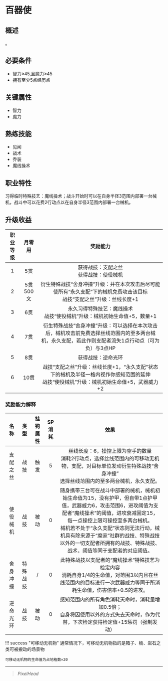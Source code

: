 # 百器使

## 概述

。

## 必要条件

* 智力≥45,且魔力≥45
* 拥有至少5点经历点

## 关键属性

* 智力
* 魔力

## 熟练技能

* 见闻
* 战术
* 乔装
* 魔线操术

## 职业特性

习得临时特殊技艺：魔线操术；战斗开始时可以在自身半径3范围内部署一台械机，战斗中可以花费2行动点以在自身半径3范围内部署一台械机。

## 升级收益

职业等级|月零用|奖励能力
:--:|:--:|:--:
1|5贯|获得战技：支配之丝<br>获得战技：使役械机
2|5贯500文|衍生特殊战技“舍身冲撞”升级：并在本次攻击后尽可能使所有“永久支配”下的械机免费攻击该目标<br>战技“支配之丝”升级：丝线长度+1
3|6贯|永久习得特殊技艺：魔线操术<br>战技“使役械机”升级：械机初始生命值+5，数量+1
4|7贯|衍生特殊战技“舍身冲撞”升级：可以选择在本次攻击后，械机攻击前免费选择丝线范围内的至多两台械机，永久支配，若此作则支配者流失1点行动点（可为负）与3点HP
5|8贯|获得战技：逆命光环
6|10贯|战技“支配之丝”升级：丝线长度+1，“永久支配”状态下的械机及半径一格内视作你感知范围的延伸<br>战技“使役械机”升级：械机初始生命值+5，武器威力+2

### 奖励能力解释

名称|类型|挂钩属性|SP消耗|效果
:--:|:--:|:--:|:--:|:--:
支配之丝|战技|触发|5|丝线长度：6，操控上限为空手的数量<br>消耗2行动点，选择丝线范围内的可移动无机物，支配，对目标单位发动衍生特殊战技“舍身冲撞”<br>选择丝线范围内的至多两台械机，永久支配。
使役械机|战技|被动|0|随身携带三台可在战斗中部署的械机，械机初始生命值为15，没有护甲，但自带1点护甲值，武器威力6，攻击范围6，进攻阈值为支配者“魔线操术”的阈值，进攻衰减固定15，每一点操控上限可操控至多两台械机。<br>械机若不处于“永久支配”状态则无法行动，械机具有除来源于“糜家”社群的战技、特殊战技以外的一切支配者所拥有的战技、特殊战技、战术，阈值等同于支配者的对应阈值。
舍身冲撞|特殊战技|/|0|此特殊战技以支配者的“魔线操术”特殊技艺为检定内容<br>消耗自身1/4的生命值，对范围3以内且在丝线范围内的目标进行一次武器威力等同于所消耗生命值，伤害倍率+0.5的进攻。
逆命光环|战技|被动|0|感知范围内的所有角色消耗天命时，消耗量增加0.5倍；<br>自身将因使用以外的方式失去天命时，作为代替，下次检定获得检定值+15惩罚（强制发动）

!!! success "可移动无机物"
    通常情况下，可移动无机物指的是箱子、桶、岩石之类可被搬动的场景物

    可移动无机物的生命值为占地格数×20

---

> *PixelHead*